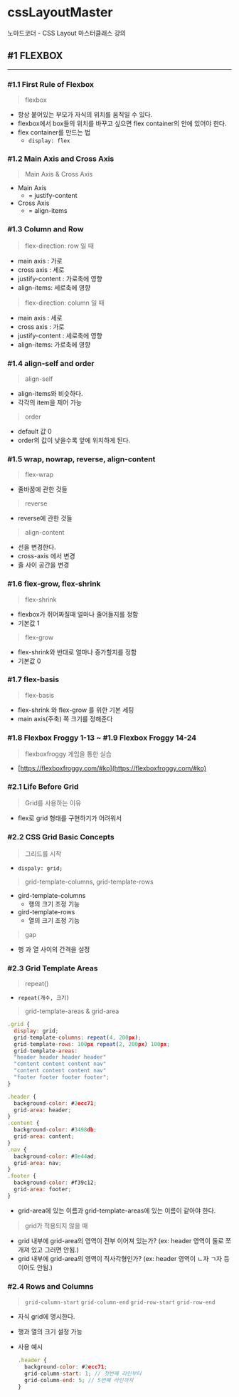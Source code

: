 # cssLayoutMaster
노마드코더 - CSS Layout 마스터클래스 강의

## #1 FLEXBOX
-------------
### #1.1 First Rule of Flexbox

> flexbox
> 
- 항상 붙어있는 부모가 자식의 위치를 움직일 수 있다.
- flexbox에서 box들의 위치를 바꾸고 싶으면 flex container의 안에 있어야 한다.
- flex container를 만드는 법
    - `display: flex`


### #1.2 Main Axis and Cross Axis

> Main Axis & Cross Axis
> 
- Main Axis
    - = justify-content
- Cross Axis
    - = align-items

### #1.3 Column and Row

> flex-direction: row 일 때
> 
- main axis : 가로
- cross axis : 세로
- justify-content : 가로축에 영향
- align-items: 세로축에 영향

> flex-direction: column 일 때
> 
- main axis : 세로
- cross axis : 가로
- justify-content : 세로축에 영향
- align-items: 가로축에 영향

### #1.4 align-self and order

> align-self
> 
- align-items와 비슷하다.
- 각각의 item을 제어 가능

> order
> 
- default 값 0
- order의 값이 낮을수록 앞에 위치하게 된다.

### #1.5 wrap, nowrap, reverse, align-content

> flex-wrap
> 
- 줄바꿈에 관한 것들

> reverse
> 
- reverse에 관한 것들

> align-content
> 
- 선을 변경한다.
- cross-axis 에서 변경
- 줄 사이 공간을 변경

### #1.6 flex-grow, flex-shrink

> flex-shrink
> 
- flexbox가 쥐어짜질때 얼마나 줄어들지를 정함
- 기본값 1

> flex-grow
> 
- flex-shrink와 반대로 얼마나 증가할지를 정함
- 기본값 0

### #1.7 flex-basis

> flex-basis
> 
- flex-shrink 와 flex-grow 를 위한 기본 세팅
- main axis(주축) 쪽 크기를 정해준다

### #1.8 Flexbox Froggy 1-13 ~ #1.9 Flexbox Froggy 14-24

> flexboxfroggy 게임을 통한 실습
> 
- [https://flexboxfroggy.com/#ko](https://flexboxfroggy.com/#ko)

### #2.1 Life Before Grid

> Grid를 사용하는 이유
> 
- flex로 grid 형태를 구현하기가 어려워서

### #2.2 CSS Grid Basic Concepts

> 그리드를 시작
> 
- `dispaly: grid;`

> grid-template-columns, grid-template-rows
> 
- gird-template-columns
    - 행의 크기 조정 기능
- gird-template-rows
    - 열의 크기 조정 기능

> gap
> 
- 행 과 열 사이의 간격을 설정

### #2.3 Grid Template Areas

> repeat()
> 
- `repeat(개수, 크기)`

> grid-template-areas & grid-area
> 

```jsx
.grid {
  display: grid;
  grid-template-columns: repeat(4, 200px);
  grid-template-rows: 100px repeat(2, 200px) 100px;
  grid-template-areas: 
  "header header header header"
  "content content content nav"
  "content content content nav"
  "footer footer footer footer";
}

.header {
  background-color: #2ecc71;
  grid-area: header;
}
.content {
  background-color: #3498db;
  grid-area: content;
}
.nav {
  background-color: #8e44ad;
  grid-area: nav;
}
.footer {
  background-color: #f39c12;
  grid-area: footer;
}
```

- grid-area에 있는 이름과 grid-template-areas에 있는 이름이 같아야 한다.

> grid가 적용되지 않을 때
> 
- grid 내부에 grid-area의 영역이 전부 이어져 있는가? (ex: header 영역이 둘로 쪼개져 있고 그러면 안됨.)
- grid 내부에 grid-area의 영역이 직사각형인가? (ex: header 영역이 ㄴ자 ㄱ자 등이어도 안됨.)

### #2.4 Rows and Columns

> `grid-column-start` `grid-column-end` `grid-row-start` `grid-row-end`
> 
- 자식 grid에 명시한다.
- 행과 열의 크기 설정 가능
- 사용 예시
    
    ```jsx
    .header {
      background-color: #2ecc71;
      grid-column-start: 1; // 첫번째 라인부터
      grid-column-end: 5; // 5번째 라인까지
    }
    ```